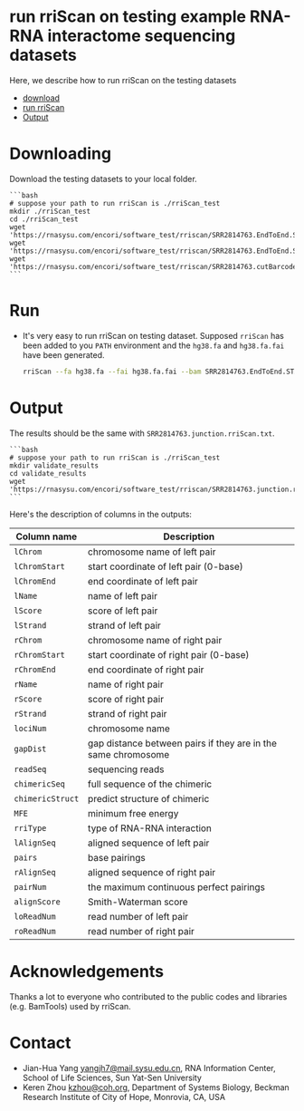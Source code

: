 # run rriScan on testing example RNA-RNA interactome sequencing datasets
Here, we describe how to run rriScan on the testing datasets

- [download](#Downloading)
- [run rriScan](#Run)
- [Output](#Output)

# Downloading
Download the testing datasets to your local folder.

    ```bash
    # suppose your path to run rriScan is ./rriScan_test
    mkdir ./rriScan_test
    cd ./rriScan_test
    wget 'https://rnasysu.com/encori/software_test/rriscan/SRR2814763.EndToEnd.STAR.Aligned.out.bam'
    wget 'https://rnasysu.com/encori/software_test/rriscan/SRR2814763.EndToEnd.STAR.Chimeric.out.junction'
    wget 'https://rnasysu.com/encori/software_test/rriscan/SRR2814763.cutBarcode.cutadapt.fq.gz'
    ```

# Run
* It's very easy to run rriScan on testing dataset. Supposed `rriScan` has been added to you `PATH` environment and the `hg38.fa` and `hg38.fa.fai` have been generated.
    ```bash
    rriScan --fa hg38.fa --fai hg38.fa.fai --bam SRR2814763.EndToEnd.STAR.Aligned.out.bam --jun SRR2814763.EndToEnd.STAR.Chimeric.out.junction --read SRR2814763.cutBarcode.cutadapt.fq.gz > ./SRR2814763.junction.rriScan.txt
    ```

# Output
The results should be the same with `SRR2814763.junction.rriScan.txt`.

    ```bash
    # suppose your path to run rriScan is ./rriScan_test
    mkdir validate_results
    cd validate_results
    wget 'https://rnasysu.com/encori/software_test/rriscan/SRR2814763.junction.rriScan.txt'
    ```

Here's the description of columns in the outputs:

| Column name          | Description
| -----------          |----------
| `lChrom`             | chromosome name of left pair
| `lChromStart`        | start coordinate of left pair (0-base)
| `lChromEnd`          | end coordinate of left pair
| `lName`              | name of left pair
| `lScore`             | score of left pair
| `lStrand`            | strand of left pair
| `rChrom`             | chromosome name of right pair
| `rChromStart`        | start coordinate of right pair (0-base)
| `rChromEnd`          | end coordinate of right pair
| `rName`              | name of right pair
| `rScore`             | score of right pair
| `rStrand`            | strand of right pair
| `lociNum`            | chromosome name
| `gapDist`            | gap distance between pairs if they are in the same chromosome
| `readSeq`            | sequencing reads
| `chimericSeq`        | full sequence of the chimeric
| `chimericStruct`     | predict structure of chimeric
| `MFE`                | minimum free energy
| `rriType`            | type of RNA-RNA interaction
| `lAlignSeq`          | aligned sequence of left pair
| `pairs`              | base pairings
| `rAlignSeq`          | aligned sequence of right pair
| `pairNum`            | the maximum continuous perfect pairings
| `alignScore`         | Smith-Waterman score
| `loReadNum`          | read number of left pair
| `roReadNum`          | read number of right pair

# Acknowledgements
Thanks a lot to everyone who contributed to the public codes and libraries (e.g. BamTools) used by rriScan.

# Contact
* Jian-Hua Yang <yangjh7@mail.sysu.edu.cn>, RNA Information Center, School of Life Sciences, Sun Yat-Sen University<BR>
* Keren Zhou <kzhou@coh.org>, Department of Systems Biology, Beckman Research Institute of City of Hope, Monrovia, CA, USA<BR>
